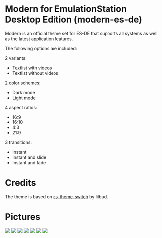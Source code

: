 # Modern for EmulationStation Desktop Edition (modern-es-de)

Modern is an official theme set for ES-DE that supports all systems as well as the latest application features.

The following options are included:

2 variants:

- Textlist with videos
- Textlist without videos

2 color schemes:

- Dark mode
- Light mode

4 aspect ratios:

- 16:9
- 16:10
- 4:3
- 21:9

3 transitions:

- Instant
- Instant and slide
- Instant and fade

# Credits

The theme is based on [es-theme-switch](https://github.com/lilbud/es-theme-switch) by lilbud.

# Pictures

![](https://gitlab.com/es-de/emulationstation-de/uploads/8859cd1f6ebf5653b6eb12b4f5171ecc/image.png)
![](https://gitlab.com/es-de/emulationstation-de/uploads/920a19cf845cb65f98db4cee5158a26f/image.png)
![](https://gitlab.com/es-de/emulationstation-de/uploads/f3d7ac00964e92252bea000043c1cab5/image.png)
![](https://gitlab.com/es-de/emulationstation-de/uploads/7f317ad1dff31e0c2dd21e4d1930613d/image.png)
![](https://gitlab.com/es-de/emulationstation-de/uploads/6a87a0d94898cfe060b028e29f148147/image.png)
![](https://gitlab.com/es-de/emulationstation-de/uploads/6862b35b9142888f983d86fea65d5411/image.png)
![](https://gitlab.com/es-de/emulationstation-de/uploads/36994f94784ff12c0ea48520544ed4fb/image.png)
